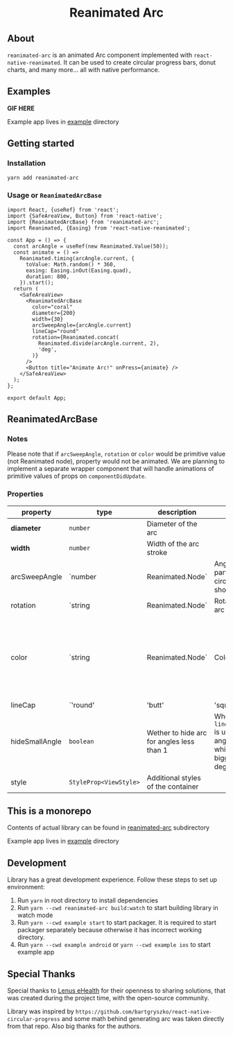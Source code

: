 <h1 align="center">
  Reanimated Arc
</h1>

## About

`reanimated-arc` is an animated Arc component implemented with `react-native-reanimated`. It can be used to create circular progress bars, donut charts, and many more... all with native performance.

## Examples

**GIF HERE**

Example app lives in [example](/example) directory

## Getting started

### Installation

```sh
yarn add reanimated-arc
```

### Usage or `ReanimatedArcBase`

```tsx
import React, {useRef} from 'react';
import {SafeAreaView, Button} from 'react-native';
import {ReanimatedArcBase} from 'reanimated-arc';
import Reanimated, {Easing} from 'react-native-reanimated';

const App = () => {
  const arcAngle = useRef(new Reanimated.Value(50));
  const animate = () =>
    Reanimated.timing(arcAngle.current, {
      toValue: Math.random() * 360,
      easing: Easing.inOut(Easing.quad),
      duration: 800,
    }).start();
  return (
    <SafeAreaView>
      <ReanimatedArcBase
        color="coral"
        diameter={200}
        width={30}
        arcSweepAngle={arcAngle.current}
        lineCap="round"
        rotation={Reanimated.concat(
          Reanimated.divide(arcAngle.current, 2),
          'deg',
        )}
      />
      <Button title="Animate Arc!" onPress={animate} />
    </SafeAreaView>
  );
};

export default App;
```

## ReanimatedArcBase

### Notes

Please note that if `arcSweepAngle`, `rotation` or `color` would be primitive value (not Reanimated node), property would not be animated.
We are planning to implement a separate wrapper component that will handle animations of primitive values of props on `componentDidUpdate`.

### Properties

| property       | type                               | description                                   | notes                                                                                                                                                                        | default      |
| -------------- | ---------------------------------- | --------------------------------------------- | ---------------------------------------------------------------------------------------------------------------------------------------------------------------------------- | ------------ |
| **diameter**   | `number`                           | Diameter of the arc                           |                                                                                                                                                                              | **required** |
| **width**      | `number`                           | Width of the arc stroke                       |                                                                                                                                                                              | **required** |
| arcSweepAngle  | `number | Reanimated.Node<number>` | Angle defining part of the circle to be shown |                                                                                                                                                                              | `360`        |
| rotation       | `string | Reanimated.Node<string>` | Rotation of the arc                           |                                                                                                                                                                              | `'0deg'`     |
| color          | `string | Reanimated.Node<string>` | Color of the arc                              | Animating color is buggy on **android**. We used `Reanimated.concat` to compose `rgb` color. `Reanimated.color` is not yet supported by `react-native-svg`                   | `'black'`    |
| lineCap        | `'round' | 'butt' | 'square'`      | Line ending style                             | For some reason on **android** angles with value of `90` `180` and `270` with `round` cap appears without rounded end. Using `90.1` `180.1` `270.1` is a workaround for now. | `'round'`    |
| hideSmallAngle | `boolean`                          | Wether to hide arc for angles less than 1     | When `lineCap="round"` is used, arc of angle `1` is a dot, which is visually bigger than 1 deg                                                                               | `true`       |
| style          | `StyleProp<ViewStyle>`             | Additional styles of the container            |                                                                                                                                                                              | `undefined`  |

## This is a monorepo

Contents of actual library can be found in [reanimated-arc](/reanimated-arc) subdirectory

Example app lives in [example](/example) directory

## Development

Library has a great development experience. Follow these steps to set up environment:

1. Run `yarn` in root directory to install dependencies
1. Run `yarn --cwd reanimated-arc build:watch` to start building library in watch mode
1. Run `yarn --cwd example start` to start packager. It is required to start packager separately because otherwise it has incorrect working directory.
1. Run `yarn --cwd example android` or `yarn --cwd example ios` to start example app

## Special Thanks

Special thanks to [Lenus eHealth](https://www.lenusehealth.com/) for their openness to sharing solutions, that was created during the project time, with the open-source community.

Library was inspired by `https://github.com/bartgryszko/react-native-circular-progress` and some math behind generating arc was taken directly from that repo. Also big thanks for the authors.
